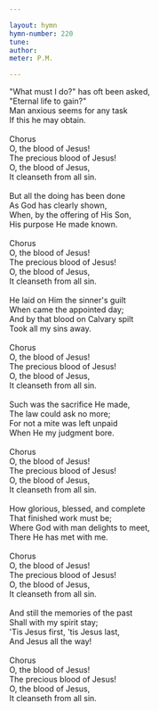 ```yaml
---

layout: hymn
hymn-number: 220
tune: 
author: 
meter: P.M.

---
```

"What must I do?" has oft been asked,<br>"Eternal life to gain?"<br>Man anxious seems for any task<br>If this he may obtain.<br><br>Chorus<br>O, the blood of Jesus!<br>The precious blood of Jesus!<br>O, the blood of Jesus,<br>It cleanseth from all sin.<br><br>But all the doing has been done<br>As God has clearly shown,<br>When, by the offering of His Son,<br>His purpose He made known.<br><br>Chorus<br>O, the blood of Jesus!<br>The precious blood of Jesus!<br>O, the blood of Jesus,<br>It cleanseth from all sin.<br><br>He laid on Him the sinner's guilt<br>When came the appointed day;<br>And by that blood on Calvary spilt<br>Took all my sins away.<br><br>Chorus<br>O, the blood of Jesus!<br>The precious blood of Jesus!<br>O, the blood of Jesus,<br>It cleanseth from all sin.<br><br>Such was the sacrifice He made,<br>The law could ask no more;<br>For not a mite was left unpaid<br>When He my judgment bore.<br><br>Chorus<br>O, the blood of Jesus!<br>The precious blood of Jesus!<br>O, the blood of Jesus,<br>It cleanseth from all sin.<br><br>How glorious, blessed, and complete<br>That finished work must be;<br>Where God with man delights to meet,<br>There He has met with me.<br><br>Chorus<br>O, the blood of Jesus!<br>The precious blood of Jesus!<br>O, the blood of Jesus,<br>It cleanseth from all sin.<br><br>And still the memories of the past<br>Shall with my spirit stay;<br>'Tis Jesus first, 'tis Jesus last,<br>And Jesus all the way!<br><br>Chorus<br>O, the blood of Jesus!<br>The precious blood of Jesus!<br>O, the blood of Jesus,<br>It cleanseth from all sin.<br><br><br>
